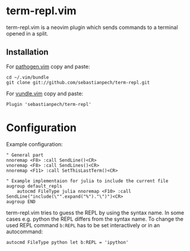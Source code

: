 # term-repl.vim
term-repl.vim is a neovim plugin which sends commands to a terminal opened in a
split. 

## Installation
For [pathogen.vim](https://github.com/tpope/vim-pathogen) copy and paste:

    cd ~/.vim/bundle
    git clone git://github.com/sebastianpech/term-repl.git

For [vundle.vim](https://github.com/VundleVim/Vundle.vim) copy and paste:

    Plugin 'sebastianpech/term-repl'

# Configuration
Example configuration:

    " General part
    nnoremap <F8> :call SendLine()<CR>
    vnoremap <F8> :call SendLines()<CR>
    nnoremap <F11> :call SetThisLastTerm()<CR>

    " Example implementaion for julia to include the current file
    augroup default_repls
        autocmd FileType julia nnoremap <F10> :call SendLine("include(\"".expand("%")."\")")<CR>
    augroup END

term-repl.vim tries to guess the REPL by using the syntax name. In some cases
e.g. python the REPL differs from the syntax name. To change the used REPL
command `b:REPL` has to be set interactively or in an autocommand:

    autocmd FileType python let b:REPL = 'ipython'
